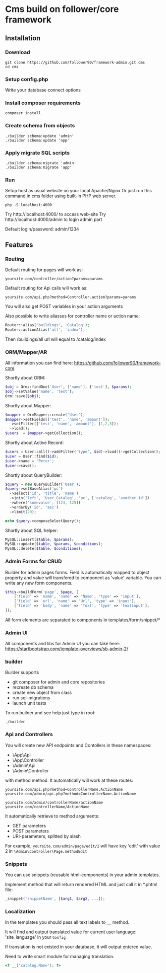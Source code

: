 # Cms build on follower/core framework 
## Installation

### Download

```
git clone https://github.com/follower90/framework-admin.git cms
cd cms
```

### Setup config.php

Write your database connect options

### Install composer requirements

```
composer install
```

### Create schema from objects

```
./builder schema:update 'admin'
./builder schema:update 'app'
```

### Apply migrate SQL scripts

```
./builder schema:migrate 'admin'
./builder schema:migrate 'app'
```

### Run

Setup host as usual website on your local Apache/Nginx
Or just run this command in cms folder using built-in PHP web server.

```
php -S localhost:4000
```

Try http://localhost:4000/ to access web-site
Try http://localhost:4000/admin to login admin part

Default login/password: admin/1234

## Features

### Routing

Default routing for pages will work as:

```
yoursite.com/controller/action?params=params
```

Default routing for Api calls will work as:

```
yoursite.com/api.php?method=Controller.action?params=params
```

You will also get POST variables in your action arguments

Also possible to write aliasses for controller name or action name:

```php
Router::alias('buildings', 'Catalog');
Router::actionAlias('all', 'index');
```

Then /buildings/all url will equal to /catalog/index

### ORM/Mapper/AR

All information you can find here:
https://github.com/follower90/framework-core

Shortly about ORM:
```php
$obj = Orm::findOne('User', ['name'], ['test'], $params);
$obj->setValue('name', 'test');
Orm::save($obj);
```

Shortly about Mapper:
```php
$mapper = OrmMapper::create('User');
$mapper->setFields(['test', 'name', 'amount']);
  ->setFilter(['test', 'name', 'amount'], [1,2,3]);
  ->load();
$users  = $mapper->getCollection();
```

Shortly about Active Record:
```php
$users = User::all()->addFilter('type', $id)->load()->getCollection();
$user = User::find($id);
$user->name = 'Peter';
$user->save();
```

Shortly about QueryBuilder:
```php
$query = new QueryBuilder('User');
$query->setBaseAlias('pc')
  ->select('id', 'title', 'name')
  ->join('left', 'User_Catalog', 'pc', ['catalog', 'another.id'])
  ->where('somevalue', [124, 125])
  ->orderBy('id', 'asc')
  ->limit(20);

echo $query->composeSelectQuery();
```

Shortly about SQL helper:
```php
MySQL::insert($table, $params);
MySQL::update($table, $params, $conditions);
MySQL::delete($table, $conditions);
```

### Admin Forms for CRUD

Builder for admin pages forms.
Field is automatically mapped to object property and value will transfered to component as 'value' variable.
You can write any new form components.
 
```php
$this->buildForm('page', $page, [
    ['field' => 'name', 'name' => 'Name', 'type' => 'input'],
    ['field' => 'url', 'name' => 'Url', 'type' => 'input'],
    ['field' => 'body', 'name' => 'Text', 'type' => 'textinput'],
]);
```
 
All form elements are separated to components in templates/form/snippet/*

### Admin UI

All components and libs for Admin UI you can take here:
https://startbootstrap.com/template-overviews/sb-admin-2/

### builder

Builder supports
 * git composer for admin and core repositories
 * recreate db schema
 * create new object from class
 * run sql-migrations
 * launch unit tests

To run builder and see help just type in root:
```
./builder
```

### Api and Controllers

You will create new API endpoints and Contollers in these namespaces:
* \App\Api
* \App\Controller
* \Admin\Api
* \Admin\Controller

with method<ActionName> method.
It automatically will work at these routes:
```
yoursite.com/api.php?method=ControllerName.ActionName
yoursite.com/admin/api.php?method=ControllerName.ActionName

yoursite.com/admin/controllerName/actionName
yoursite.com/controllerName/ActionName
```
It automatically retrieve to method arguments:
* GET parameters
* POST parameters
* URI-parameters, splitted by slash

For example, `yoursite.com/admin/page/edit/2` will have key 'edit' with value 2 in `\Admin\Controller\Page.methodEdit`

### Snippets

You can use snippets (reusable html-components) in your admin templates.

Implement method that will return rendered HTML and just call it in *.phtml file:
```php
_snippet('snippetName', [$arg1, $arg2, ...]);
```

### Localization

In the templates you should pass all text labels to `__` method.

It will find and output translated value for current user language: 'site_language' in your `Config`

If translation is not existed in your database, it will output entered value.

Need to write smart module for managing translation.

```php
<? __('catalog.Name'); ?>
```